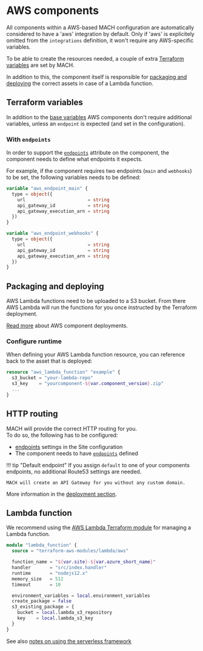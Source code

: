 # AWS components

All components within a AWS-based MACH configuration are automatically
considered to have a 'aws' integration by default. Only if 'aws' is explicitely
omitted from the `integrations` definition, it won't require any AWS-specific
variables.

To be able to create the resources needed, a couple of extra [Terraform variables](#terraform-variables) are set by MACH.

In addition to this, the component itself is responsible for
[packaging and deploying](#packaging-and-deploying) the correct assets in case
of a Lambda function.

## Terraform variables

In addition to the [base variables](./structure.md#required-variables) AWS
components don't require additional variables, unless an `endpoint` is
expected (and set in the configuration).

### With `endpoints`

In order to support the [`endpoints`](../../topics/deployment/config/aws.md#http-routing) attribute on the component, the component needs to define what endpoints it expects.

For example, if the component requires two endpoints (`main` and `webhooks`) to
be set, the following variables needs to be defined:

```terraform
variable "aws_endpoint_main" {
  type = object({
    url                       = string
    api_gateway_id            = string
    api_gateway_execution_arn = string
  })
}

variable "aws_endpoint_webhooks" {
  type = object({
    url                       = string
    api_gateway_id            = string
    api_gateway_execution_arn = string
  })
}
```

## Packaging and deploying

AWS Lambda functions need to be uploaded to a S3 bucket. From there AWS Lambda
will run the functions for you once instructed by the Terraform deployment.

[Read more](../../topics/deployment/components.md#on-aws) about AWS component
deployments.

### Configure runtime
When defining your AWS Lambda function resource, you can reference back to the
asset that is deployed:

```terraform
resource "aws_lambda_function" "example" {
  s3_bucket = "your-lambda-repo"
  s3_key    = "yourcomponent-${var.component_version}.zip"
  ...
}
```
## HTTP routing

MACH will provide the correct HTTP routing for you.<br>
To do so, the following has to be configured:

- [endpoints](../syntax/sites.md) settings in the Site configuration
- The component needs to have [`endpoints`](../syntax/components.md) defined

!!! tip "Default endpoint"
    If you assign `default` to one of your components endpoints, no additional Route53 settings are needed.

    MACH will create an API Gateway for you without any custom domain.

More information in the [deployment section](../../topics/deployment/config/aws.md#http-routing).

## Lambda function

We recommend using the [AWS Lambda Terraform module](https://registry.terraform.io/modules/terraform-aws-modules/lambda/aws/latest) for managing a Lambda function.

```terraform
module "lambda_function" {
  source = "terraform-aws-modules/lambda/aws"

  function_name = "${var.site}-${var.azure_short_name}"
  handler       = "src/index.handler"
  runtime       = "nodejs12.x"
  memory_size   = 512
  timeout       = 10

  environment_variables = local.environment_variables
  create_package = false
  s3_existing_package = {
    bucket = local.lambda_s3_repository
    key    = local.lambda_s3_key
  }
}
```

See also [notes on using the serverless framework](../../topics/deployment/config/components.md#serverless-framework)
